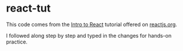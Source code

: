 # react-tut

This code comes from the [Intro to React](https://reactjs.org/tutorial/tutorial.html) tutorial offered on [reactjs.org](https://reactjs.org/). 

I followed along step by step and typed in the changes for hands-on practice.
